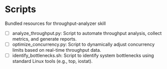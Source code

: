 # Scripts

Bundled resources for throughput-analyzer skill

- [ ] analyze_throughput.py: Script to automate throughput analysis, collect metrics, and generate reports.
- [ ] optimize_concurrency.py: Script to dynamically adjust concurrency limits based on real-time throughput data.
- [ ] identify_bottlenecks.sh: Script to identify system bottlenecks using standard Linux tools (e.g., top, iostat).
